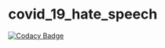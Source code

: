 # covid_19_hate_speech

[![Codacy Badge](https://api.codacy.com/project/badge/Grade/77782d14ee04460e83c9e5b8f5708ffc)](https://www.codacy.com/manual/samhunsadamant/covid_19_hate_speech?utm_source=github.com&amp;utm_medium=referral&amp;utm_content=SamSamhuns/covid_19_hate_speech&amp;utm_campaign=Badge_Grade)
